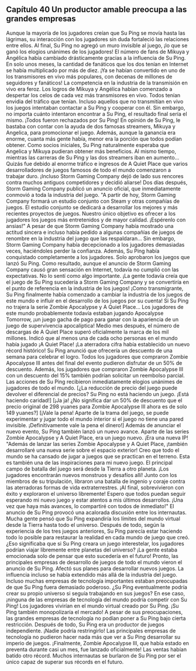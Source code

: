 
## Capítulo 40 Un productor amable preocupa a las grandes empresas


Aunque la mayoría de los jugadores creían que Su Ping se movía hasta las lágrimas, su interacción con los jugadores sin duda fortaleció las relaciones entre ellos.
Al final, Su Ping no agregó un muro invisible al juego, ¡lo que se ganó los elogios unánimes de los jugadores!
El número de fans de Mikuya y Angélica había cambiado drásticamente gracias a la influencia de Su Ping.
En solo unos meses, la cantidad de fanáticos que los dos tenían en Internet se había multiplicado por más de diez. ¡Ya se habían convertido en uno de los transmisores en vivo más populares, con decenas de millones de seguidores y fanáticos!
La competencia en la industria de la transmisión en vivo era feroz. Los logros de Mikuya y Angélica habían comenzado a despertar los celos de cada vez más transmisores en vivo.
Todos tenían envidia del tráfico que tenían. Incluso aquellos que no transmitían en vivo los juegos intentaban contactar a Su Ping y cooperar con él.
Sin embargo, no importa cuánto intentaron encontrar a Su Ping, el resultado final sería el mismo. ¡Todos fueron rechazados por Su Ping!
En opinión de Su Ping, le bastaba con contar con la ayuda de dos famosas streamers, Mikuya y Angelica, para promocionar el juego.
Además, aunque la ganancia era enorme, cuanta más gente había, menor era la porción que todos podían obtener.
Como socios iniciales, Su Ping naturalmente esperaba que Angelica y Mikuya pudieran obtener más beneficios.
Al mismo tiempo, mientras las carreras de Su Ping y las dos streamers iban en aumento...
Quizás fue debido al enorme tráfico e ingresos de A Quiet Place que varios desarrolladores de juegos famosos de todo el mundo comenzaron a trabajar duro.
¡Incluso Storm Gaming Company dejó de lado sus rencores contra muchos antiguos competidores y decidió aliarse!
Dos días después, Storm Gaming Company publicó un anuncio oficial, que inmediatamente conmovió a toda la industria del juego.
"A partir de hoy, Storm Gaming Company formará un estudio conjunto con Steam y otras compañías de juegos. El estudio conjunto se dedicará a desarrollar los mejores y más recientes proyectos de juegos.
Nuestro único objetivo es ofrecer a los jugadores los juegos más entretenidos y de mayor calidad. ¡Espérenlo con ansias!"
A pesar de que Storm Gaming Company había mostrado una actitud sincera e incluso había pedido a algunas compañías de juegos de renombre en la industria del juego que las respaldaran...
Sin embargo, Storm Gaming Company había decepcionado a los jugadores demasiadas veces, haciéndoles perder la confianza.
Además, Su Ping había conquistado completamente a los jugadores. Solo aprobaron los juegos que lanzó Su Ping.
Como resultado, aunque el anuncio de Storm Gaming Company causó gran sensación en Internet, todavía no cumplió con las expectativas.
No lo sentí como algo importante.
¡La gente todavía creía que el juego de Su Ping sucedería a Storm Gaming Company y se convertiría en el punto de referencia en la industria de los juegos!
¡Como transmigrante, Su Ping finalmente había comenzado a cambiar la industria de los juegos de este mundo e influir en el desarrollo de los juegos por su cuenta!
Si Su Ping no trajera la serie Zombie Apocalypse y A Quiet Place…
Los jugadores de este mundo probablemente todavía estaban jugando Apocalypse Tomorrow, ¡un juego gacha de pago para ganar con la apariencia de un juego de supervivencia apocalíptica!
Medio mes después, el número de descargas de A Quiet Place superó oficialmente la marca de los mil millones. Indicó que al menos una de cada ocho personas en el mundo había jugado ¡A Quiet Place!
¡La aterradora cifra había establecido un nuevo récord histórico!
Su Ping anunció que ofrecería un descuento de una semana para celebrar el logro.
Todos los jugadores que compraron Zombie Apocalypse III antes del final del evento pudieron disfrutar de un 50% de descuento.
Además, los jugadores que compraron Zombie Apocalypse III con un descuento del 15% también podrían solicitar un reembolso parcial.
Las acciones de Su Ping recibieron inmediatamente elogios unánimes de jugadores de todo el mundo.
[¿La reducción de precio del juego puede devolver el diferencial de precios? Su Ping no está haciendo un juego. ¡Está haciendo caridad!]
[¡Ja ja! ¿No significa dar un 50% de descuento que el precio original de 298 yuanes para Zombie Apocalypse III ahora es de solo 149 yuanes?]
[¡Vale la pena! Aparte de la trama del juego, se puede experimentar y jugar todo el mundo interior si el juego no tiene una pared invisible. ¡Definitivamente vale la pena el dinero!]
Además de anunciar el nuevo evento, Su Ping también lanzó un nuevo avance. Aparte de las series Zombie Apocalypse y A Quiet Place, era un juego nuevo. ¡Era una nueva IP!
"Además de lanzar las series Zombie Apocalypse y A Quiet Place, ¡también desarrollaré una nueva serie sobre el espacio exterior!
Creo que todo el mundo se ha cansado de jugar a juegos que se practican en el terreno. Esta es también una de las inspiraciones para mi nuevo juego.
El principal campo de batalla del juego será desde la Tierra a otro planeta. ¡Los jugadores encontrarán nuevos monstruos y desafíos allí!
Junto con los miembros de su tripulación, libraron una batalla de ingenio y coraje contra las aterradoras formas de vida extraterrestres. ¡Al final, sobrevivieron con éxito y exploraron el universo libremente!
Espero que todos puedan seguir esperando mi nuevo juego y estar atentos a mis últimos desarrollos. ¡Una vez que haya más avances, lo compartiré con todos de inmediato!"
El anuncio de Su Ping provocó una acalorada discusión entre los internautas. Mucha gente pensó que Su Ping expandiría los límites del mundo virtual desde la Tierra hasta todo el universo.
Después de todo, según la experiencia de los tres juegos anteriores, Su Ping parecía estar haciendo todo lo posible para restaurar la realidad en cada mundo de juego que creó.
¿Eso significaba que si Su Ping creara un juego interestelar, los jugadores podrían viajar libremente entre planetas del universo?
¡La gente estaba emocionada solo de pensar que esto sucedería en el futuro!
Pronto, las principales empresas de desarrollo de juegos de todo el mundo vieron el anuncio de Su Ping. Afectó sus planes para desarrollar nuevos juegos.
La influencia incluso se había extendido más allá de la industria del juego. Incluso muchas empresas de tecnología importantes estaban preocupadas de que Su Ping fuera demasiado poderoso.
¿Su Ping eventualmente podría crear su propio universo si seguía trabajando en sus juegos? 
En ese caso, ¡ninguna de las empresas de tecnología del mundo podría competir con Su Ping!
Los jugadores vivirían en el mundo virtual creado por Su Ping. ¡Su Ping también monopolizaría el mercado!
A pesar de sus preocupaciones, las grandes empresas de tecnología no podían poner a Su Ping bajo cierta restricción.
Después de todo, Su Ping era un productor de juegos independiente. ¡Nadie podría restringirlo!
Las principales empresas de tecnología no pudieron hacer nada más que ver a Su Ping desarrollar su imperio de juegos.
¡Finalmente, Zombie Apocalypse III, que había estado en preventa durante casi un mes, fue lanzado oficialmente!
Las ventas habían batido otro récord.
Muchos internautas se burlaron de Su Ping por ser el único capaz de superar sus récords en el futuro.